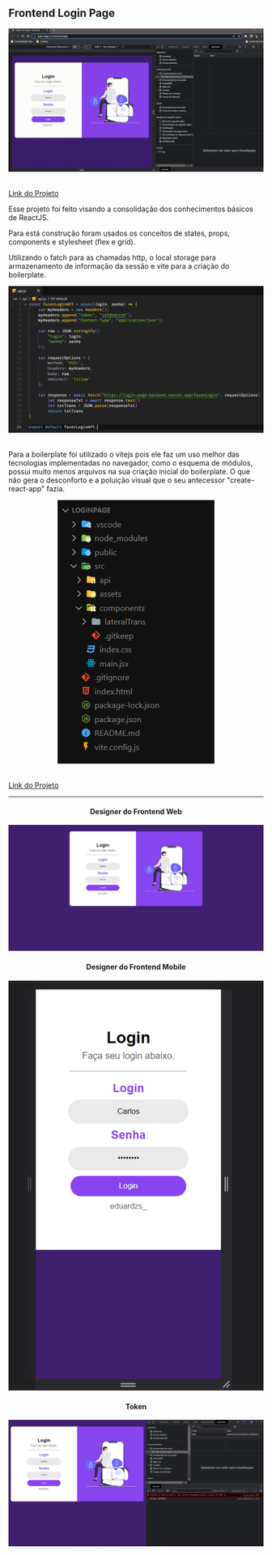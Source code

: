 <h2>Frontend Login Page</h2>

<div style="width: 100%;" align="center">
    <img src="./img/teste.gif" alt="Gif do Projeto"><br><br>
</div>

<a href="https://login-page-xi-nine.vercel.app/" target=”_blank”>Link do Projeto</a>

<p>Esse projeto foi feito visando a consolidação dos conhecimentos básicos de ReactJS.</p>

<p>Para está construção foram usados os conceitos de states, props, components e stylesheet (flex e grid).</p>

<p>Utilizando o fatch para as chamadas http, o local storage para armazenamento de informação da sessão e vite para a criação do boilerplate.</p>

<div style="width: 100%;" align="center">
    <img src="./img/api.png" alt="Imagem do Projeto"><br><br>
</div>

<p>Para a boilerplate foi utilizado o vitejs pois ele faz um uso melhor das tecnologias implementadas no navegador, como o esquema de módulos, possui muito menos arquivos na sua criação inicial do boilerplate. O que não gera o desconforto e a poluição visual que o seu antecessor "create-react-app" fazia.</p>

<div style="width: 100%;" align="center">
    <img src="./img/organizaçãoFrontend.png" alt="Imagem do Projeto"><br><br>
</div>

<a href="https://login-page-xi-nine.vercel.app/" target=”_blank”>Link do Projeto</a>
<hr>

<div style="width: 100%; text-align: center;" align="center">
    <h4>Designer do Frontend Web</h4>
    <img src="./img/designerFront.png" alt="Designer Web">
    <h4>Designer do Frontend Mobile</h4>
    <img src="./img/designerFrontMobile.png" alt="Designer Mobile">
    <h4>Token</h4>
    <img src="./img/token.png" alt="Token">
</div>
